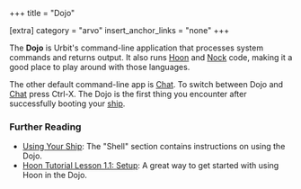 +++
title = "Dojo"

[extra]
category = "arvo"
insert_anchor_links = "none"
+++

The **Dojo** is Urbit's command-line application that processes system commands and returns output. It also runs [Hoon](../hoon) and [Nock](../nock) code, making it a good place to play around with those languages.

The other default command-line app is [Chat](../chat). To switch between Dojo
and [Chat](../chat) press Ctrl-X. The Dojo is the first thing you encounter after successfully booting your [ship](../ship).

### Further Reading
- [Using Your Ship](@/using/operations/using-your-ship.md): The "Shell" section contains instructions on using the Dojo.
- [Hoon Tutorial Lesson 1.1: Setup](@/docs/tutorials/hoon/hoon-school/setup.md): A great way to get started with using Hoon in the Dojo.
